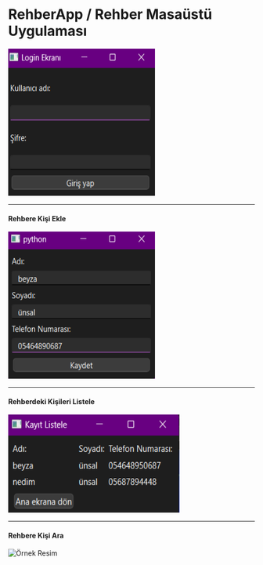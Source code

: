 <h1>RehberApp / Rehber Masaüstü Uygulaması</h1>
<img src="Resimler/loginekranı.png" width="300" height="300" alt="Örnek Resim"/>
<hr /><b><h4>Rehbere Kişi Ekle</h4></b>
<img src="Resimler/eklebu.png" width="300" height="300" alt="Örnek Resim"/>
<hr /><b><h4>Rehberdeki Kişileri Listele </h4></b>
<img src="Resimler/listelebu.png" width="350" height="200" alt="Örnek Resim"/>
<hr /><b><h4>Rehbere Kişi Ara</h4></b>
<img src="Resimler/arabu.png" width="350" height="200" alt="Örnek Resim"/>